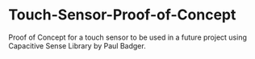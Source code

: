Touch-Sensor-Proof-of-Concept
=============================

Proof of Concept for a touch sensor to be used in a future project using Capacitive Sense Library by Paul Badger.
